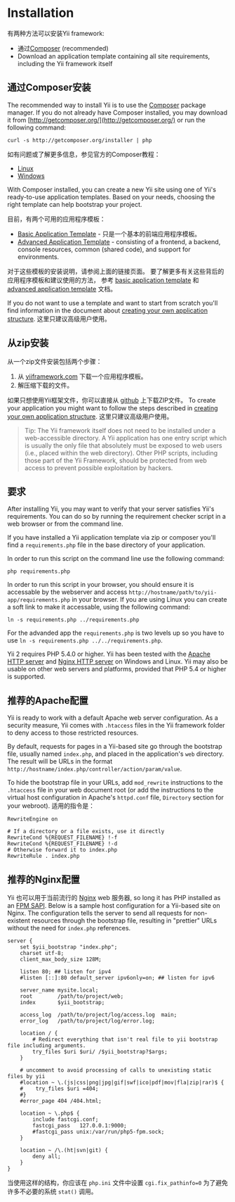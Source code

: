 Installation
============

有两种方法可以安装Yii framework:

* 通过[Composer](http://getcomposer.org/) (recommended)
* Download an application template containing all site requirements, including the Yii framework itself


通过Composer安装
-----------------------

The recommended way to install Yii is to use the [Composer](http://getcomposer.org/) package manager. If you do not already
have Composer installed, you may download it from [http://getcomposer.org/](http://getcomposer.org/) or run the following command:

```
curl -s http://getcomposer.org/installer | php
```

如有问题或了解更多信息，参见官方的Composer教程：

* [Linux](http://getcomposer.org/doc/00-intro.md#installation-nix)
* [Windows](http://getcomposer.org/doc/00-intro.md#installation-windows)

With Composer installed, you can create a new Yii site using one of Yii's ready-to-use application templates.
Based on your needs, choosing the right template can help bootstrap your project.

目前，有两个可用的应用程序模板：

- [Basic Application Template](https://github.com/yiisoft/yii2-app-basic) - 只是一个基本的前端应用程序模板。
- [Advanced Application Template](https://github.com/yiisoft/yii2-app-advanced) - consisting of a  frontend, a backend,
  console resources, common (shared code), and support for environments.

对于这些模板的安装说明，请参阅上面的链接页面。
要了解更多有关这些背后的应用程序模板和建议使用的方法，
参考 [basic application template](apps-basic.md) 和 [advanced application template](apps-advanced.md) 文档。

If you do not want to use a template and want to start from scratch you'll find information in the document about
[creating your own application structure](apps-own.md). 这里只建议高级用户使用。


从zip安装
-------------------

从一个zip文件安装包括两个步骤：

   1. 从 [yiiframework.com](http://www.yiiframework.com/download/) 下载一个应用程序模板。
   2. 解压缩下载的文件。

如果只想使用Yii框架文件，你可以直接从 [github](https://github.com/yiisoft/yii2-framework/releases) 上下载ZIP文件。
To create your application you might want to follow the steps described in [creating your own application structure](apps-own.md).
这里只建议高级用户使用。

> Tip: The Yii framework itself does not need to be installed under a web-accessible directory.
A Yii application has one entry script which is usually the only file that absolutely must be
exposed to web users (i.e., placed within the web directory). Other PHP scripts, including those
part of the Yii Framework, should be protected from web access to prevent possible exploitation by hackers.


要求
------------

After installing Yii, you may want to verify that your server satisfies
Yii's requirements. You can do so by running the requirement checker
script in a web browser or from the command line.

If you have installed a Yii application template via zip or composer you'll find a `requirements.php` file in the
base directory of your application.

In order to run this script on the command line use the following command:

```
php requirements.php
```

In order to run this script in your browser, you should ensure it is accessable by the webserver and
access `http://hostname/path/to/yii-app/requirements.php` in your browser.
If you are using Linux you can create a soft link to make it accessable, using the following command:

```
ln -s requirements.php ../requirements.php
```

For the advanded app the `requirements.php` is two levels up so you have to use `ln -s requirements.php ../../requirements.php`.

Yii 2 requires PHP 5.4.0 or higher. Yii has been tested with the [Apache HTTP server](http://httpd.apache.org/) and
[Nginx HTTP server](http://nginx.org/) on Windows and Linux.
Yii may also be usable on other web servers and platforms, provided that PHP 5.4 or higher is supported.


推荐的Apache配置
--------------------------------

Yii is ready to work with a default Apache web server configuration. As a security measure, Yii comes with `.htaccess`
files in the Yii framework folder to deny access to those restricted resources.

By default, requests for pages in a Yii-based site go through the bootstrap file, usually named `index.php`, and placed
in the application's `web` directory. The result will be URLs in the format `http://hostname/index.php/controller/action/param/value`.

To hide the bootstrap file in your URLs, add `mod_rewrite` instructions to the `.htaccess` file in your web document root
(or add the instructions to the virtual host configuration in Apache's `httpd.conf` file, `Directory` section for your webroot).
适用的指令是：

~~~
RewriteEngine on

# If a directory or a file exists, use it directly
RewriteCond %{REQUEST_FILENAME} !-f
RewriteCond %{REQUEST_FILENAME} !-d
# Otherwise forward it to index.php
RewriteRule . index.php
~~~


推荐的Nginx配置
-------------------------------

Yii 也可以用于当前流行的 [Nginx](http://wiki.nginx.org/) web 服务器, so long it has PHP installed as
an [FPM SAPI](http://php.net/install.fpm). Below is a sample host configuration for a Yii-based site on Nginx.
The configuration tells the server to send all requests for non-existent resources through the bootstrap file,
resulting in "prettier" URLs without the need for `index.php` references.

~~~
server {
    set $yii_bootstrap "index.php";
    charset utf-8;
    client_max_body_size 128M;

    listen 80; ## listen for ipv4
    #listen [::]:80 default_server ipv6only=on; ## listen for ipv6

    server_name mysite.local;
    root        /path/to/project/web;
    index       $yii_bootstrap;

    access_log  /path/to/project/log/access.log  main;
    error_log   /path/to/project/log/error.log;

    location / {
        # Redirect everything that isn't real file to yii bootstrap file including arguments.
        try_files $uri $uri/ /$yii_bootstrap?$args;
    }

    # uncomment to avoid processing of calls to unexisting static files by yii
    #location ~ \.(js|css|png|jpg|gif|swf|ico|pdf|mov|fla|zip|rar)$ {
    #    try_files $uri =404;
    #}
    #error_page 404 /404.html;

    location ~ \.php$ {
        include fastcgi.conf;
        fastcgi_pass   127.0.0.1:9000;
        #fastcgi_pass unix:/var/run/php5-fpm.sock;
    }

    location ~ /\.(ht|svn|git) {
        deny all;
    }
}
~~~

当使用这样的结构，你应该在 `php.ini` 文件中设置 `cgi.fix_pathinfo=0` 为了避免许多不必要的系统 `stat()` 调用。

